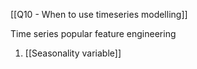[[Q10 - When to use timeseries modelling]]



Time series popular feature engineering
1. [[Seasonality variable]]